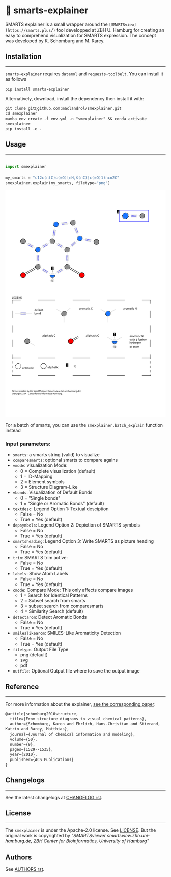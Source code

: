 # 👀 smarts-explainer

SMARTS explainer is a small wrapper around the `[SMARTSview](https://smarts.plus/)` tool developped at ZBH U. Hamburg for creating an easy to comprehend visualization for SMARTS expression. The concept was developed by K. Schomburg and M. Rarey.

## Installation
---

`smarts-explainer` requires `datamol` and `requests-toolbelt`. You can install it as follows
```shell
pip install smarts-explainer
```

Alternatively, download, install the dependency then install it with:

```shell
git clone git@github.com:maclandrol/smexplainer.git
cd smexplainer
mamba env create -f env.yml -n "smexplainer" && conda activate smexplainer
pip install -e . 
```
## Usage
---
```python

import smexplainer

my_smarts = "c12c(n(C)c(=O)[nH,$(nC)]c(=O)1)ncn2C"
smexplainer.explain(my_smarts, filetype="png")
```
![output.svg](./assets/output.svg)

For a batch of smarts, you can use the `smexplainer.batch_explain` function instead


### Input parameters:

- `smarts`: a smarts string (valid) to visualize
- `comparesmarts`: optional smarts to compare agains
- `vmode`: 	visualization Mode: 
  - 0 = Complete visualization (default)
  - 1 = ID-Mapping
  - 2 = Element symbols
  - 3 = Structure Diagram-Like
- `vbonds`: Visualization of Default Bonds
  - 0 = "Single bonds"
  - 1 = "Single or Aromatic Bonds" (default)
- `textdesc`: Legend Option 1: Textual desciption
  - False = No
  - True = Yes (default)
- `depsymbols`: Legend Option 2: Depiction of SMARTS symbols
  - False = No
  - True = Yes (default)
- `smartsheading`: Legend Option 3: Write SMARTS as picture heading
  - False = No
  - True = Yes (default)
- `trim`: SMARTS trim active:
  - False = No
  - True = Yes (default)
- `labels`: Show Atom Labels
  - False = No
  - True = Yes (default)
- `cmode`: Compare Mode: This only affects compare images
  - 1 = Search for Identical Patterns
  - 2 = Subset search from smarts
  - 3 = subset search from comparesmarts
  - 4 = Similarity Search (default)
- `detectarom`: Detect Aromatic Bonds
  - False = No
  - True = Yes (default)
- `smileslikearom`: SMILES-Like Aromaticity Detection
  - False = No
  - True = Yes (default)
- `filetype`: Output File Type
  - png (default)
  - svg
  - pdf
- `outfile`: Optional Output file where to save the output image


## Reference
---
For more information about the explainer, [see the corresponding paper](https://pubs.acs.org/doi/abs/10.1021/ci100209a):

```
@article{schomburg2010structure,
  title={From structure diagrams to visual chemical patterns},
  author={Schomburg, Karen and Ehrlich, Hans-Christian and Stierand, Katrin and Rarey, Matthias},
  journal={Journal of chemical information and modeling},
  volume={50},
  number={9},
  pages={1529--1535},
  year={2010},
  publisher={ACS Publications}
}
```

## Changelogs
---
See the latest changelogs at [CHANGELOG.rst](./CHANGELOG.rst).

## License
---
The `smexplainer` is under the Apache-2.0 license. See [LICENSE](LICENSE). But the original work is copyrighted by *"SMARTSviewer smartsview.zbh.uni-hamburg.de, ZBH Center for Bioinformatics, University of Hamburg"*

## Authors

See [AUTHORS.rst](./AUTHORS.rst).

